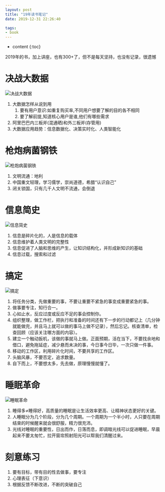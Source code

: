 ```yaml
---
layout: post
title: "19年读书笔记"
date: 2019-12-31 22:26:40

tags: 
- book
---
```

* content
{:toc}

2019年的书，加上讲座，也有300+了，但不是每天坚持，也没有记录，很遗憾











# 决战大数据

![决战大数据](/assets/book/b19/决战大数据.jpg)

1. 大数据怎样从说到用  
	1. 要有用户意识:如重复购买率,不同用户想要了解的目的各不相同  
	3. 要了解前提,知道核心用户是谁,他们有哪些需求  
2. 阿里巴巴内三板斧(混通晒)和外三板斧(存管用)  
3. 大数据应用趋势：信息数据化、决策实时化、人类智能化


# 枪炮病菌钢铁

![枪炮病菌钢铁](/assets/book/b19/枪炮病菌钢铁.png)

1. 文明流通：地利  
2. 中国重文轻理，学习儒学，崇尚道德，希腊“认识自己”  
3. 闭关锁国，只有几千人文明不流通，会倒退  


# 信息简史

![信息简史](/assets/book/b19/信息简史.jpg)

1. 信息是碎片化的，人是信息的载体
2. 信息维护着人类文明的完整性
3. 信息促进了人脑和思维的产生，让知识结构化，并形成新知识的基础
4. 信息过载，搜索和过滤


# 搞定

![搞定](/assets/book/b19/搞定.jpg)

1. 将任务分类，先做重要的事，不要让重要不紧急的事变成重要紧急的事。  
2. 做事要专注，知行合一。  
3. 心如止水，反应过度或反应不足的事会控制你。  
4. 组织整理，做工作栏，把执行和准备的时间还有下一步的行动都记上（几分钟就能做完，并且马上就可以做的事马上做不记录），然后忘记。核查清单，检查回顾（应该关注哪方面的内容）。  
5. 建立一个触动扳机，该做的事就马上做。正面预期，活在当下，不要找余地和借口，避免拖延症，减少悬而未决的事，今日事今日毕，一次只做一件事。  
6. 移动的工作区，利用碎片化时间，不要共享的工作区。  
7. 头脑风暴，不要否定，追求数量。  
8. 自下而上，不要想太多，先去做，原理慢慢就懂了。  


# 睡眠革命

![睡眠革命](/assets/book/b19/睡眠革命.jpg)

1. 睡得多≠睡得好，高质量的睡眠是让生活效率更高、让精神状态更好的关键。
2. 人睡眠分为几个阶段，分为几个周期。一个周期为一个半小时，人只要在周期结束的时候醒来就会很舒服，精力很充沛。
3. 光线对睡眠的重要性，日出而作，日落而息，即调暗光线可以促进睡眠，早晨起来不要太匆忙，拉开窗帘照射阳光可以帮我们清醒过来。  


# 刻意练习
1. 要有目标，带有目的性去做事，要专注
2. 心理表征（下意识）
3. 根据反馈不断改进，不断的突破自己

